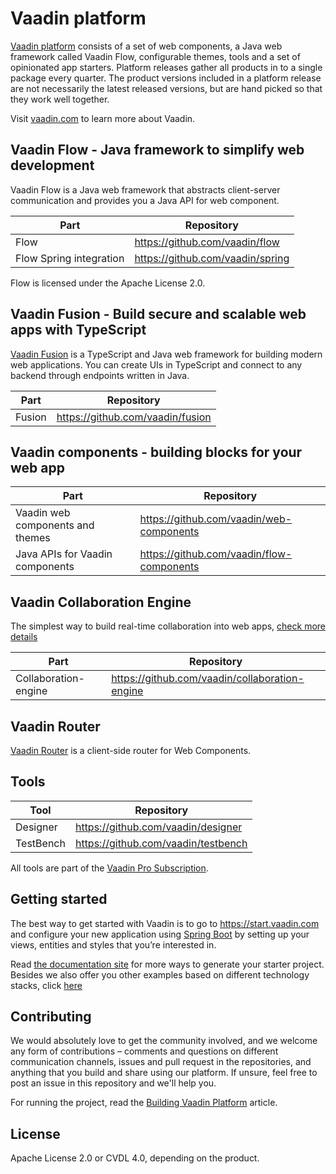 # Vaadin platform

[Vaadin platform](https://vaadin.com/) consists of a set of web components, a Java web framework called Vaadin Flow, configurable themes, tools and a set of opinionated app starters. Platform releases gather all products in to a single package every quarter. The product versions included in a platform release are not necessarily the latest released versions, but are hand picked so that they work well together.

Visit [vaadin.com](https://vaadin.com/) to learn more about Vaadin.


## Vaadin Flow - Java framework to simplify web development

Vaadin Flow is a Java web framework that abstracts client-server communication and provides you a Java API for web component.

| Part | Repository |
|------|------------|
| Flow | https://github.com/vaadin/flow |
| Flow Spring integration | https://github.com/vaadin/spring |

Flow is licensed under the Apache License 2.0.

## Vaadin Fusion - Build secure and scalable web apps with TypeScript
[Vaadin Fusion](https://vaadin.com/fusion) is a TypeScript and Java web framework for building modern web applications. You can create UIs in TypeScript and connect to any backend through endpoints written in Java.

| Part | Repository |
|------|------------|
| Fusion | https://github.com/vaadin/fusion |

## Vaadin components - building blocks for your web app

| Part | Repository |
|------|------------|
| Vaadin web components and themes | https://github.com/vaadin/web-components |
| Java APIs for Vaadin components | https://github.com/vaadin/flow-components |

## Vaadin Collaboration Engine 

The simplest way to build real-time collaboration into web apps, [check more details](https://vaadin.com/collaboration)

| Part | Repository |
|------|------------|
| Collaboration-engine | https://github.com/vaadin/collaboration-engine |

## Vaadin Router

[Vaadin Router](https://github.com/vaadin/vaadin-router) is a client-side router for Web Components.

## Tools

| Tool | Repository |
|------|------------|
| Designer | https://github.com/vaadin/designer |
| TestBench | https://github.com/vaadin/testbench |

All tools are part of the [Vaadin Pro Subscription](https://vaadin.com/pricing).

## Getting started

The best way to get started with Vaadin is to go to https://start.vaadin.com and configure your new application using [Spring Boot](https://spring.io/projects/spring-boot) by setting up your views, entities and styles that you’re interested in.

Read [the documentation site](https://vaadin.com/docs/latest/guide/start) for more ways to generate your starter project. Besides we also offer you other examples based on different technology stacks, click [here](https://vaadin.com/start)


## Contributing

We would absolutely love to get the community involved, and we welcome any form of contributions – comments and questions on different communication channels, issues and pull request in the repositories, and anything that you build and share using our platform. If unsure, feel free to post an issue in this repository and we'll help you.

For running the project, read the [Building Vaadin Platform](BUILD.md) article.

## License

Apache License 2.0 or CVDL 4.0, depending on the product.
